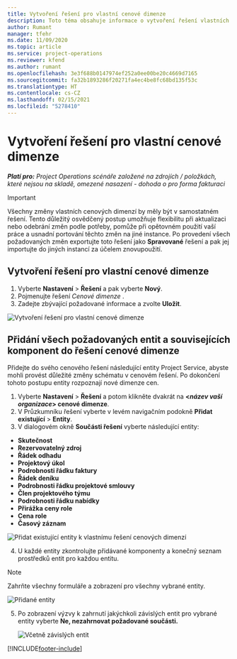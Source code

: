 ```yaml
---
title: Vytvoření řešení pro vlastní cenové dimenze
description: Toto téma obsahuje informace o vytvoření řešení vlastních cenových dimenzí.
author: Rumant
manager: tfehr
ms.date: 11/09/2020
ms.topic: article
ms.service: project-operations
ms.reviewer: kfend
ms.author: rumant
ms.openlocfilehash: 3e3f688b0147974ef252a0ee00be20c4669d7165
ms.sourcegitcommit: fa32b1893286f20271fa4ec4be8fc68bd135f53c
ms.translationtype: HT
ms.contentlocale: cs-CZ
ms.lasthandoff: 02/15/2021
ms.locfileid: "5278410"
---
```

# <a name="create-a-solution-for-custom-pricing-dimensions"></a>Vytvoření řešení pro vlastní cenové dimenze

 _**Platí pro:** Project Operations scénáře založené na zdrojích / položkách, které nejsou na skladě, omezené nasazení - dohoda o pro forma fakturaci_ 

>[!IMPORTANT]
>Všechny změny vlastních cenových dimenzí by měly být v samostatném řešení. Tento důležitý osvědčený postup umožňuje flexibilitu při aktualizaci nebo odebrání změn podle potřeby, pomůže při opětovném použití vaší práce a usnadní portování těchto změn na jiné instance. Po provedení všech požadovaných změn exportujte toto řešení jako **Spravované** řešení a pak jej importujte do jiných instancí za účelem znovupoužití.

## <a name="create-a-solution-for-custom-pricing-dimensions"></a>Vytvoření řešení pro vlastní cenové dimenze

1.  Vyberte **Nastavení** > **Řešení** a pak vyberte **Nový**.
2.  Pojmenujte řešení *Cenové dimenze <your organization name>*.
3. Zadejte zbývající požadované informace a zvolte **Uložit**.

  ![Vytvoření řešení pro vlastní cenové dimenze](./media/Creation-of-custom-pricing-dimension-solution.png)
 
## <a name="add-all-required-entities-and-related-components-to-the-pricing-dimension-solution"></a>Přidání všech požadovaných entit a souvisejících komponent do řešení cenové dimenze

Přidejte do svého cenového řešení následující entity Project Service, abyste mohli provést důležité změny schématu v cenovém řešení. Po dokončení tohoto postupu entity rozpoznají nové dimenze cen.

1.  Vyberte **Nastavení** > **Řešení** a potom klikněte dvakrát na **<*název vaší organizace*> cenové dimenze**.
2.  V Průzkumníku řešení vyberte v levém navigačním podokně **Přidat existující** > **Entity**.
3.  V dialogovém okně **Součásti řešení** vyberte následující entity:
 
   - **Skutečnost**
   - **Rezervovatelný zdroj**
   - **Řádek odhadu**
   - **Projektový úkol**
   - **Podrobnosti řádku faktury**
   - **Řádek deníku**
   - **Podrobnosti řádku projektové smlouvy**
   - **Člen projektového týmu**
   - **Podrobnosti řádku nabídky**
   - **Přirážka ceny role**
   - **Cena role**
   - **Časový záznam**
 
   ![Přidat existující entity k vlastnímu řešení cenových dimenzí](./media/Existing-entities-to-PD-solution.png)
 
 4. U každé entity zkontrolujte přidávané komponenty a konečný seznam prostředků entit pro každou entitu. 

   >[!NOTE]
   > Zahrňte všechny formuláře a zobrazení pro všechny vybrané entity.

  ![Přidané entity](./media/solution-component-selection.png)


5.  Po zobrazení výzvy k zahrnutí jakýchkoli závislých entit pro vybrané entity vyberte **Ne, nezahrnovat požadované součásti.**

    ![Včetně závislých entit](./media/Do-not-include-required.png)


[!INCLUDE[footer-include](../includes/footer-banner.md)]